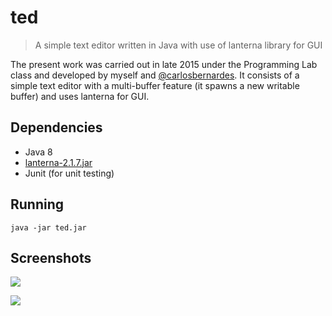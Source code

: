 # ted
> A simple text editor written in Java with use of lanterna library for GUI


The present work was carried out in late 2015 under the Programming Lab class and developed by myself and [@carlosbernardes](https://github.com/carlosbernardes).
It consists of a simple text editor with a multi-buffer feature (it spawns a new writable buffer) and uses lanterna for GUI.

## Dependencies

* Java 8
* [lanterna-2.1.7.jar](https://code.google.com/archive/p/lanterna/)
* Junit (for unit testing)

## Running

`java -jar ted.jar`

## Screenshots


![](https://i.imgur.com/vDZHoAc.png)

![](https://i.imgur.com/3GOBujP.png)







